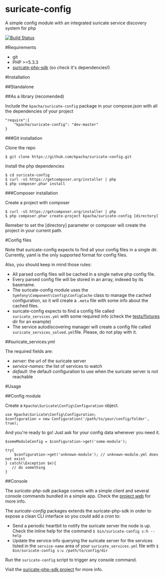 suricate-config
================

A simple config module with an integrated suricate service discovery system for php

[![Build Status](https://travis-ci.org/kpacha/suricate-config.png?branch=master)](https://travis-ci.org/kpacha/suricate-config)

#Requirements

* git
* PHP >=5.3.3
* [suricate-php-sdk](https://github.com/kpacha/suricate-php.sdk) (so check it's dependencies!)

#Installation

##Standalone

##As a library (recomended)

Include the `kpacha/suricate-config` package in your compose.json with all the dependencies of your project

    "require":{
        "kpacha/suricate-config": "dev-master"
    }

###Git installation

Clone the repo

    $ git clone https://github.com/kpacha/suricate-config.git

Install the php dependencies

    $ cd suricate-config
    $ curl -sS https://getcomposer.org/installer | php
    $ php composer.phar install

###Composer installation

Create a project with composer

    $ curl -sS https://getcomposer.org/installer | php
    $ php composer.phar create-project kpacha/suricate-config [directory]

Remeber to set the [directory] parameter or composer will create the project in your current path.

#Config files

Note that suricate-config expects to find all your config files in a single dir. Currently, yaml is the only supported format for config files.

Also, you should keep in mind those rules:

* All parsed config files will be cached in a single native php config file.
* Every parsed config file will be stored in an array, indexed by its basename.
* The suricate-config module uses the `Symfony\Component\Config\ConfigCache` class to manage the cached configuration, so it will create a `.meta` file with some info about the cached files.
* suricate-config expects to find a config file called `suricate_services.yml` with some required info (check the [tests/fixtures](https://github.com/kpacha/suricate-config/tree/master/tests/fixtures) dir for an example)
* The service autodiscovering manager will create a config file called `suricate_services_solved.yml`file. Please, do not play with it.

##suricate_services.yml

The required fields are:

* *server*: the url of the suricate server
* *service-names*: the list of services to watch
* *default*: the default configuration to use when the suricate server is not reachable

#Usage

##Config module

Create a `Kpacha\Suricate\Config\Configuration` object.

    use Kpacha\Suricate\Config\Configuration;
    $configuration = new Configuration('/path/to/your/config/folder', true);

And you're ready to go! Just ask for your config data whenever you need it.

    $someModuleConfig = $configuration->get('some-module');

    try{
        $configuration->get('unknown-module'); // unknown-module.yml does not exist
    } catch(\Exception $e){
       // do something
    }

##Console

The *suricate-php-sdk* package comes with a simple client and several console commands bundled in a simple app. Check the [project web](https://github.com/kpacha/suricate-php-sdk) for more info.

The *suricate-config* packages extends the suricate-php-sdk in order to expose a clean CLI interface so you could add a cron to:

* Send a periodic heartbit to notify the suricate server the node is up. Check the inline help for the command `$ bin/suricate-config s:h --help`
* Update the service info querying the suricate server for the services listed in the `service-name` area of your `suricate_services.yml` file with `$ bin/suricate-config s:u /path/to/config/dir`

Run the `suricate-config` script to trigger any console command. 

Visit the [suricate-php-sdk project](https://github.com/kpacha/suricate-php.sdk) for more info.